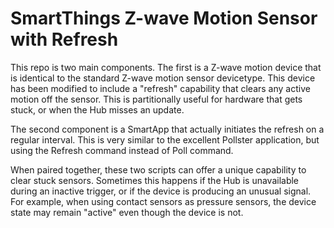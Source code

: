 # SmartThings Z-wave Motion Sensor with Refresh

This repo is two main components.  The first is a Z-wave motion device that is identical to the standard Z-wave motion sensor devicetype.  This device has been modified to include a "refresh" capability that clears any active motion off the sensor.  This is partitionally useful for hardware that gets stuck, or when the Hub misses an update. 

The second component is a SmartApp that actually initiates the refresh on a regular interval. This is very similar to the excellent Pollster application, but using the Refresh command instead of Poll command. 

When paired together, these two scripts can offer a unique capability to clear stuck sensors.  Sometimes this happens if the Hub is unavailable during an inactive trigger, or if the device is producing an unusual signal.  For example, when using contact sensors as pressure sensors, the device state may remain "active" even though the device is not. 


